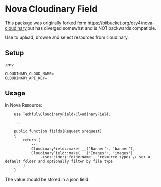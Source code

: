 # Nova Cloudinary Field

This package was originally forked form https://bitbucket.org/day4/nova-cloudinary but has diverged somewhat and is NOT backwards compatible.

Use to upload, browse and select resources from cloudinary.

## Setup

.env
```
CLOUDINARY_CLOUD_NAME=
CLOUDINARY_API_KEY=
```


## Usage

In Nova Resource:

```
    use Techful\CloudinaryField\CloudinaryField;
    
    ···
    
    public function fields(Request $request)
    {
        return [
            ···
            CloudinaryField::make( __('Banner'), 'banner'),
            CloudinaryField::make( __('Images'), 'images')
                ->setFolder('folderName', 'resource_type) // set a default folder and optionally filter by file type 
        ]
    }
```

The value should be stored in a json field.
